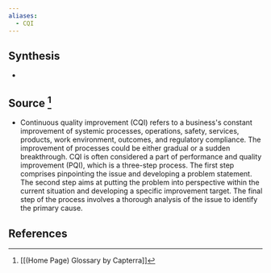 ```yaml
---
aliases:
  - CQI
---
```

## Synthesis
- 
## Source [^1]
- Continuous quality improvement (CQI) refers to a business's constant improvement of systemic processes, operations, safety, services, products, work environment, outcomes, and regulatory compliance. The improvement of processes could be either gradual or a sudden breakthrough. CQI is often considered a part of performance and quality improvement (PQI), which is a three-step process. The first step comprises pinpointing the issue and developing a problem statement. The second step aims at putting the problem into perspective within the current situation and developing a specific improvement target. The final step of the process involves a thorough analysis of the issue to identify the primary cause.
## References

[^1]: [[(Home Page) Glossary by Capterra]]